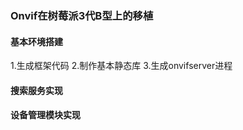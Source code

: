 ###  Onvif在树莓派3代B型上的移植

#### 基本环境搭建
1.生成框架代码
2.制作基本静态库
3.生成onvifserver进程

#### 搜索服务实现


#### 设备管理模块实现